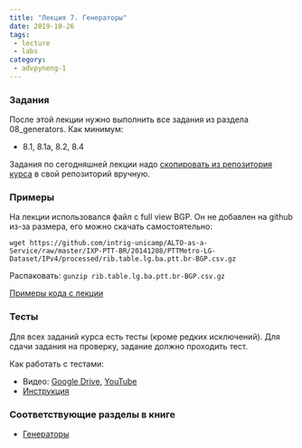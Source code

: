 ```yaml
---
title: "Лекция 7. Генераторы"
date: 2019-10-26
tags:
 - lecture
 - labs
category:
 - advpyneng-1
---
```


### Задания

После этой лекции нужно выполнить все задания из раздела 08_generators.
Как минимум:

* 8.1, 8.1a, 8.2, 8.4

Задания по сегодняшней лекции надо [скопировать из репозитория курса](https://github.com/pyneng/advpyneng-online-oct-nov-2019/tree/master/exercises) в свой репозиторий вручную.


### Примеры

На лекции использовался файл с full view BGP. Он не добавлен на github из-за размера, его можно скачать самостоятельно:

```
wget https://github.com/intrig-unicamp/ALTO-as-a-Service/raw/master/IXP-PTT-BR/20141208/PTTMetro-LG-Dataset/IPv4/processed/rib.table.lg.ba.ptt.br-BGP.csv.gz
```

Распаковать: `gunzip rib.table.lg.ba.ptt.br-BGP.csv.gz`

[Примеры кода с лекции](https://github.com/pyneng/advpyneng-online-oct-nov-2019/tree/master/examples/08_generators)

### Тесты

Для всех заданий курса есть тесты (кроме редких исключений). Для сдачи задания на проверку,
задание должно проходить тест.

Как работать с тестами:

* Видео: [Google Drive](https://drive.google.com/open?id=1Zz1-7hwIO8LJFAXeFAuK0k7OvH7RODVm), [YouTube](https://youtu.be/R8vWoJ13MFM)
* [Инструкция](https://advpyneng.github.io/docs/pytest/)


### Соответствующие разделы в книге

* [Генераторы](https://pyneng2.readthedocs.io/en/latest/book/08_generators/index.html)
